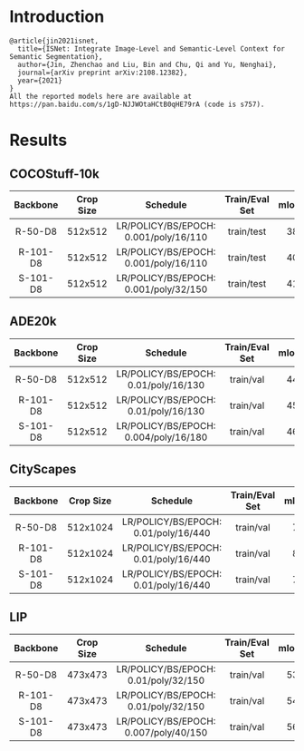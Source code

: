 # Introduction
```
@article{jin2021isnet,
  title={ISNet: Integrate Image-Level and Semantic-Level Context for Semantic Segmentation},
  author={Jin, Zhenchao and Liu, Bin and Chu, Qi and Yu, Nenghai},
  journal={arXiv preprint arXiv:2108.12382},
  year={2021}
}
All the reported models here are available at https://pan.baidu.com/s/1gD-NJJWOtaHCtB0qHE79rA (code is s757).
```


# Results

## COCOStuff-10k
| Backbone  | Crop Size  | Schedule                              | Train/Eval Set  | mIoU/mIoU(ms+flip)   | Download                 |
| :-:       | :-:        | :-:                                   | :-:             | :-:                  | :-:                      |
| R-50-D8   | 512x512    | LR/POLICY/BS/EPOCH: 0.001/poly/16/110 | train/test      | 38.06%/40.16%        | [model]() &#124; [log]() |
| R-101-D8  | 512x512    | LR/POLICY/BS/EPOCH: 0.001/poly/16/110 | train/test      | 40.53%/41.60%        | [model]() &#124; [log]() |
| S-101-D8  | 512x512    | LR/POLICY/BS/EPOCH: 0.001/poly/32/150 | train/test      | 41.55%/42.08%        | [model]() &#124; [log]() |

## ADE20k
| Backbone  | Crop Size  | Schedule                              | Train/Eval Set  | mIoU/mIoU(ms+flip)   | Download                 |
| :-:       | :-:        | :-:                                   | :-:             | :-:                  | :-:                      |
| R-50-D8   | 512x512    | LR/POLICY/BS/EPOCH: 0.01/poly/16/130  | train/val       | 44.22%/45.04%        | [model]() &#124; [log]() |
| R-101-D8  | 512x512    | LR/POLICY/BS/EPOCH: 0.01/poly/16/130  | train/val       | 45.92%/47.31%        | [model]() &#124; [log]() |
| S-101-D8  | 512x512    | LR/POLICY/BS/EPOCH: 0.004/poly/16/180 | train/val       | 46.65%/47.55%        | [model]() &#124; [log]() |

## CityScapes
| Backbone  | Crop Size  | Schedule                              | Train/Eval Set  | mIoU/mIoU(ms+flip)   | Download                 |
| :-:       | :-:        | :-:                                   | :-:             | :-:                  | :-:                      |
| R-50-D8   | 512x1024   | LR/POLICY/BS/EPOCH: 0.01/poly/16/440  | train/val       | 79.32%/80.88%        | [model]() &#124; [log]() |
| R-101-D8  | 512x1024   | LR/POLICY/BS/EPOCH: 0.01/poly/16/440  | train/val       | 80.56%/81.98%        | [model]() &#124; [log]() |
| S-101-D8  | 512x1024   | LR/POLICY/BS/EPOCH: 0.01/poly/16/440  | train/val       | 78.78%/81.30%        | [model]() &#124; [log]() |

## LIP
| Backbone  | Crop Size  | Schedule                              | Train/Eval Set  | mIoU/mIoU(ms+flip)   | Download                 |
| :-:       | :-:        | :-:                                   | :-:             | :-:                  | :-:                      |
| R-50-D8   | 473x473    | LR/POLICY/BS/EPOCH: 0.01/poly/32/150  | train/val       | 53.14%/53.41%        | [model]() &#124; [log]() |
| R-101-D8  | 473x473    | LR/POLICY/BS/EPOCH: 0.01/poly/32/150  | train/val       | 54.96%/55.41%        | [model]() &#124; [log]() |
| S-101-D8  | 473x473    | LR/POLICY/BS/EPOCH: 0.007/poly/40/150 | train/val       | 56.52%/56.81%        | [model]() &#124; [log]() |
